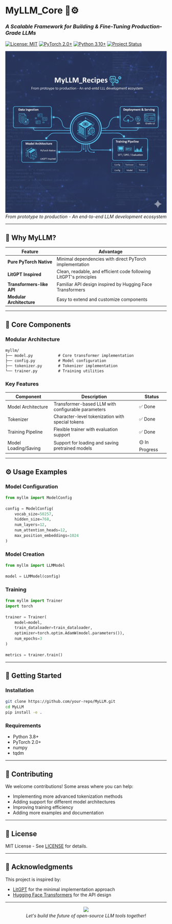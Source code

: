 # **MyLLM_Core** 🧠⚙️  
### *A Scalable Framework for Building & Fine-Tuning Production-Grade LLMs*

[![License: MIT](https://img.shields.io/badge/License-MIT-yellow.svg)](https://opensource.org/licenses/MIT) 
[![PyTorch 2.0+](https://img.shields.io/badge/PyTorch-2.0%2B-red.svg)](https://pytorch.org/) 
[![Python 3.10+](https://img.shields.io/badge/Python-3.10%2B-blue.svg)](https://www.python.org/) 
[![Project Status](https://img.shields.io/badge/Status-Active_Development-orange)]()

<div align="center">
  <img src="./myllm.png" alt="Framework Architecture" width="800"/>
  <br>
  <em>From prototype to production - An end-to-end LLM development ecosystem</em>
</div>

---

## **🌟 Why MyLLM?**

| **Feature**               | **Advantage**                                                                 |
|---------------------------|-------------------------------------------------------------------------------|
| **Pure PyTorch Native** | Minimal dependencies with direct PyTorch implementation                 |
| **LitGPT Inspired**       | Clean, readable, and efficient code following LitGPT's principles                      |
| **Transformers-like API**  | Familiar API design inspired by Hugging Face Transformers         |
| **Modular Architecture**          | Easy to extend and customize components                      |

---

## **🚀 Core Components**

### **Modular Architecture**
```
myllm/
├── model.py           # Core transformer implementation
├── config.py          # Model configuration
├── tokenizer.py       # Tokenizer implementation
└── trainer.py         # Training utilities
```

### **Key Features**
| **Component**         | **Description**          | **Status**   |
|-----------------------|-------------------------|--------------|
| Model Architecture    | Transformer-based LLM with configurable parameters | ✅ Done |
| Tokenizer            | Character-level tokenization with special tokens | ✅ Done |
| Training Pipeline    | Flexible trainer with evaluation support | ✅ Done |
| Model Loading/Saving | Support for loading and saving pretrained models | 🟡 In Progress |

---

## **⚙️ Usage Examples**

### **Model Configuration**
```python
from myllm import ModelConfig

config = ModelConfig(
    vocab_size=50257,
    hidden_size=768,
    num_layers=12,
    num_attention_heads=12,
    max_position_embeddings=1024
)
```

### **Model Creation**
```python
from myllm import LLMModel

model = LLMModel(config)
```

### **Training**
```python
from myllm import Trainer
import torch

trainer = Trainer(
    model=model,
    train_dataloader=train_dataloader,
    optimizer=torch.optim.AdamW(model.parameters()),
    num_epochs=3
)

metrics = trainer.train()
```

---

## **🚀 Getting Started**

### **Installation**
```bash
git clone https://github.com/your-repo/MyLLM.git
cd MyLLM
pip install -e .
```

### **Requirements**
- Python 3.8+
- PyTorch 2.0+
- numpy
- tqdm

---

## **🤝 Contributing**

We welcome contributions! Some areas where you can help:
- Implementing more advanced tokenization methods
- Adding support for different model architectures
- Improving training efficiency
- Adding more examples and documentation

---

## **📜 License**
MIT License - See [LICENSE](LICENSE) for details.

---

## **🙏 Acknowledgments**
This project is inspired by:
- [LitGPT](https://github.com/Lightning-AI/lit-gpt) for the minimal implementation approach
- [Hugging Face Transformers](https://github.com/huggingface/transformers) for the API design

---

<div align="center">
  <img src="https://media.giphy.com/media/3o7abKhOpu0NwenH3O/giphy.gif" width="200">
  <br>
  <em>Let's build the future of open-source LLM tools together!</em>
</div>
